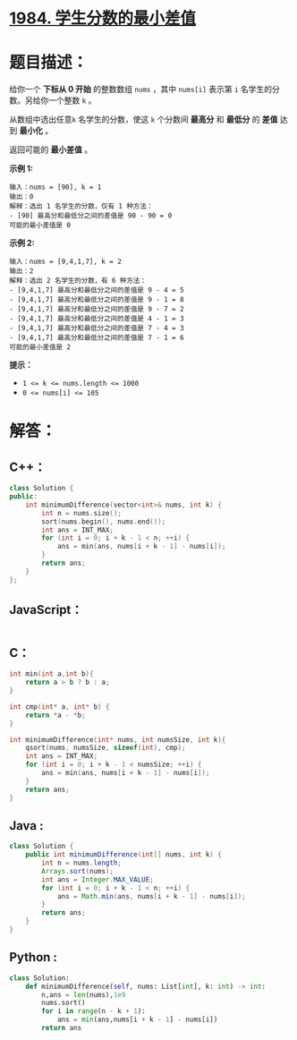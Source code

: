 # [1984. 学生分数的最小差值](https://leetcode-cn.com/problems/minimum-difference-between-highest-and-lowest-of-k-scores/)

# 题目描述：

给你一个 **下标从 0 开始** 的整数数组 `nums` ，其中 `nums[i]` 表示第 `i` 名学生的分数。另给你一个整数 `k` 。

从数组中选出任意`k` 名学生的分数，使这 `k` 个分数间 **最高分** 和 **最低分** 的 **差值** 达到 **最小化** 。

返回可能的 **最小差值** 。



**示例 1:**

```
输入：nums = [90], k = 1
输出：0
解释：选出 1 名学生的分数，仅有 1 种方法：
- [90] 最高分和最低分之间的差值是 90 - 90 = 0
可能的最小差值是 0
```


**示例 2:**

```
输入：nums = [9,4,1,7], k = 2
输出：2
解释：选出 2 名学生的分数，有 6 种方法：
- [9,4,1,7] 最高分和最低分之间的差值是 9 - 4 = 5
- [9,4,1,7] 最高分和最低分之间的差值是 9 - 1 = 8
- [9,4,1,7] 最高分和最低分之间的差值是 9 - 7 = 2
- [9,4,1,7] 最高分和最低分之间的差值是 4 - 1 = 3
- [9,4,1,7] 最高分和最低分之间的差值是 7 - 4 = 3
- [9,4,1,7] 最高分和最低分之间的差值是 7 - 1 = 6
可能的最小差值是 2
```


**提示：**

- `1 <= k <= nums.length <= 1000`
- `0 <= nums[i] <= 105`


# 解答：

## C++：

```cpp
class Solution {
public:
    int minimumDifference(vector<int>& nums, int k) {
        int n = nums.size();
        sort(nums.begin(), nums.end());
        int ans = INT_MAX;
        for (int i = 0; i + k - 1 < n; ++i) {
            ans = min(ans, nums[i + k - 1] - nums[i]);
        }
        return ans;
    }
};
```

## JavaScript：

```javascript

```

## C：

```c
int min(int a,int b){
    return a > b ? b : a;
}

int cmp(int* a, int* b) {
    return *a - *b;
}

int minimumDifference(int* nums, int numsSize, int k){
    qsort(nums, numsSize, sizeof(int), cmp);
    int ans = INT_MAX;
    for (int i = 0; i + k - 1 < numsSize; ++i) {
        ans = min(ans, nums[i + k - 1] - nums[i]);
    }
    return ans;
}
```

## Java :

```java
class Solution {
    public int minimumDifference(int[] nums, int k) {
        int n = nums.length;
        Arrays.sort(nums);
        int ans = Integer.MAX_VALUE;
        for (int i = 0; i + k - 1 < n; ++i) {
            ans = Math.min(ans, nums[i + k - 1] - nums[i]);
        }
        return ans;
    }
}
```

## Python :

```python
class Solution:
    def minimumDifference(self, nums: List[int], k: int) -> int:
        n,ans = len(nums),1e9
        nums.sort()
        for i in range(n - k + 1):
            ans = min(ans,nums[i + k - 1] - nums[i])
        return ans
```

